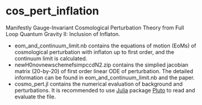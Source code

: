 # cos_pert_inflation
Manifestly Gauge-Invariant Cosmological Perturbation Theory from Full Loop Quantum Gravity II: Inclusion of Inflaton.

- eom_and_continuum_limit.nb contains the equations of motion (EoMs) of cosmological perturbation with inflaton up to first order, and the continuum limit is calculated.
- newH0novnewschemefsimpccdN2.zip contains the simplied jacobian matrix (20-by-20) of first order linear ODE of perturbation. The detailed information can be found in eom_and_continuum_limit.nb and the paper.
- cosmo_pert.jl contains the numerical evaluation of background and perturbations. It is recommended to use [Julia](https://julialang.org/) package [Pluto](https://github.com/fonsp/Pluto.jl) to read and evaluate the file. 
